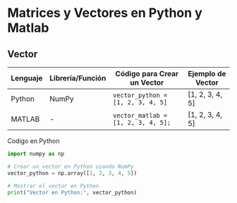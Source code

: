 # Matrices y Vectores en Python y Matlab
## Vector
| Lenguaje  | Librería/Función | Código para Crear un Vector    | Ejemplo de Vector |
|------------|-------------------|------------------------------|-------------------|
| Python     | NumPy             | `vector_python = [1, 2, 3, 4, 5]` | [1, 2, 3, 4, 5]   |
| MATLAB     | -                 | `vector_matlab = [1, 2, 3, 4, 5];` | [1, 2, 3, 4, 5]   |
Codigo en Python
```python
import numpy as np

# Crear un vector en Python usando NumPy
vector_python = np.array([1, 2, 3, 4, 5])

# Mostrar el vector en Python
print("Vector en Python:", vector_python)
